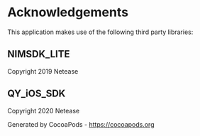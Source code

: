 # Acknowledgements
This application makes use of the following third party libraries:

## NIMSDK_LITE

Copyright 2019 Netease 

## QY_iOS_SDK

Copyright 2020 Netease 

Generated by CocoaPods - https://cocoapods.org
